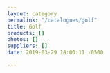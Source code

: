 ```yaml
---
layout: category
permalink: "/catalogues/golf"
title: Golf
products: []
photos: []
suppliers: []
date: 2019-03-29 18:00:11 -0500

---
```

